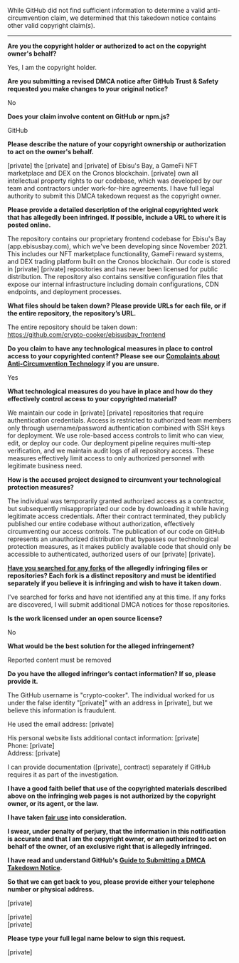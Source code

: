 While GitHub did not find sufficient information to determine a valid anti-circumvention claim, we determined that this takedown notice contains other valid copyright claim(s).

---

**Are you the copyright holder or authorized to act on the copyright owner's behalf?**

Yes, I am the copyright holder.

**Are you submitting a revised DMCA notice after GitHub Trust & Safety requested you make changes to your original notice?**

No

**Does your claim involve content on GitHub or npm.js?**

GitHub

**Please describe the nature of your copyright ownership or authorization to act on the owner's behalf.**

[private] the [private] and [private] of Ebisu's Bay, a GameFi NFT marketplace and DEX on the Cronos blockchain. [private] own all intellectual property rights to our codebase, which was developed by our team and contractors under work-for-hire agreements. I have full legal authority to submit this DMCA takedown request as the copyright owner.

**Please provide a detailed description of the original copyrighted work that has allegedly been infringed. If possible, include a URL to where it is posted online.**

The repository contains our proprietary frontend codebase for Ebisu's Bay (app.ebisusbay.com), which we've been developing since November 2021. This includes our NFT marketplace functionality, GameFi reward systems, and DEX trading platform built on the Cronos blockchain. Our code is stored in [private] [private] repositories and has never been licensed for public distribution. The repository also contains sensitive configuration files that expose our internal infrastructure including domain configurations, CDN endpoints, and deployment processes.

**What files should be taken down? Please provide URLs for each file, or if the entire repository, the repository’s URL.**

The entire repository should be taken down:  
https://github.com/crypto-cooker/ebisusbay_frontend

**Do you claim to have any technological measures in place to control access to your copyrighted content? Please see our <a href="https://docs.github.com/articles/guide-to-submitting-a-dmca-takedown-notice#complaints-about-anti-circumvention-technology">Complaints about Anti-Circumvention Technology</a> if you are unsure.**

Yes

**What technological measures do you have in place and how do they effectively control access to your copyrighted material?**

We maintain our code in [private] [private] repositories that require authentication credentials. Access is restricted to authorized team members only through username/password authentication combined with SSH keys for deployment. We use role-based access controls to limit who can view, edit, or deploy our code. Our deployment pipeline requires multi-step verification, and we maintain audit logs of all repository access. These measures effectively limit access to only authorized personnel with legitimate business need.

**How is the accused project designed to circumvent your technological protection measures?**

The individual was temporarily granted authorized access as a contractor, but subsequently misappropriated our code by downloading it while having legitimate access credentials. After their contract terminated, they publicly published our entire codebase without authorization, effectively circumventing our access controls. The publication of our code on GitHub represents an unauthorized distribution that bypasses our technological protection measures, as it makes publicly available code that should only be accessible to authenticated, authorized users of our [private] [private].

**<a href="https://docs.github.com/articles/dmca-takedown-policy#b-what-about-forks-or-whats-a-fork">Have you searched for any forks</a> of the allegedly infringing files or repositories? Each fork is a distinct repository and must be identified separately if you believe it is infringing and wish to have it taken down.**

I've searched for forks and have not identified any at this time. If any forks are discovered, I will submit additional DMCA notices for those repositories.

**Is the work licensed under an open source license?**

No

**What would be the best solution for the alleged infringement?**

Reported content must be removed

**Do you have the alleged infringer’s contact information? If so, please provide it.**

The GitHub username is "crypto-cooker". The individual worked for us under the false identity "[private]" with an address in [private], but we believe this information is fraudulent.

He used the email address: [private]

His personal website lists additional contact information: [private]  
Phone: [private]  
Address: [private]  

I can provide documentation ([private], contract) separately if GitHub requires it as part of the investigation.

**I have a good faith belief that use of the copyrighted materials described above on the infringing web pages is not authorized by the copyright owner, or its agent, or the law.**

**I have taken <a href="https://www.lumendatabase.org/topics/22">fair use</a> into consideration.**

**I swear, under penalty of perjury, that the information in this notification is accurate and that I am the copyright owner, or am authorized to act on behalf of the owner, of an exclusive right that is allegedly infringed.**

**I have read and understand GitHub's <a href="https://docs.github.com/articles/guide-to-submitting-a-dmca-takedown-notice/">Guide to Submitting a DMCA Takedown Notice</a>.**

**So that we can get back to you, please provide either your telephone number or physical address.**

[private]  

[private]  
[private]  

**Please type your full legal name below to sign this request.**

[private]  
